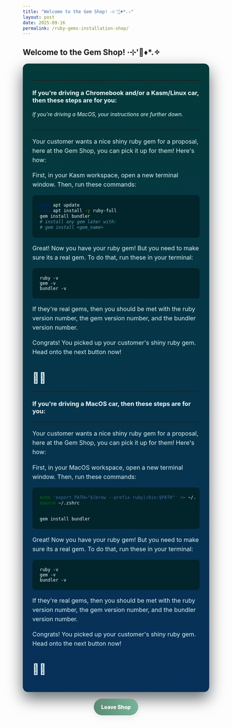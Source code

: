 ```yaml
---
title: "Welcome to the Gem Shop! ‧⊹'💎♦️*⁠.⁠✧"
layout: post
date: 2025-09-16
permalink: /ruby-gems-installation-shop/
---
```


## Welcome to the Gem Shop! ‧⊹'💎♦️*⁠.⁠✧

<style>
/* Reused scoped styles to restyle gem shop post (presentation only) */
#frontpage-card{max-width:980px;margin:18px auto;padding:26px;border-radius:14px;background:linear-gradient(180deg,#043a3a 0%,#07305a 100%);box-shadow:0 18px 40px rgba(2,12,18,0.6);font-family:Inter,ui-sans-serif,system-ui,-apple-system,"Segoe UI",Roboto,'Helvetica Neue',Arial;color:#e6fbff}
#frontpage-card h2{font-size:2.1rem;margin:0 0 10px;color:#bfeef0;letter-spacing:-0.5px}
#frontpage-card hr{border:none;border-top:1px solid rgba(255,255,255,0.06);margin:18px 0}
#frontpage-card p{color:#d9f3f4;font-size:1.01rem;line-height:1.55}
#frontpage-card ul, #frontpage-card ol{color:#d9f3f4;margin-left:1.1rem}
#frontpage-card code, #frontpage-card pre{background:#02242b;color:#e6fbff;padding:10px;border-radius:8px;display:block;overflow:auto}
.cta-btn{display:inline-block;padding:14px 20px;background:linear-gradient(90deg,#5b8a72,#78b39a);color:#ffffff !important;border-radius:999px;font-weight:800;text-decoration:none;box-shadow:0 8px 18px rgba(0,0,0,0.06);transition:transform .18s ease,box-shadow .18s ease}
.cta-btn:hover{transform:translateY(-2px);box-shadow:0 12px 22px rgba(0,0,0,0.08)}
details{background:linear-gradient(90deg,#0b2a2a,#042737);padding:10px;border-radius:10px;margin:8px 0}
summary{cursor:pointer;font-weight:700;color:#bfeef0}
@media (max-width:640px){#frontpage-card{padding:16px}#frontpage-card h2{font-size:1.5rem}}
</style>

<div id="frontpage-card" markdown="1">

---

### If you're driving a Chromebook and/or a Kasm/Linux car, then these steps are for you:
###### If you're driving a MacOS, your instructions are further down.

---

Your customer wants a nice shiny ruby gem for a proposal, here at the Gem Shop, you can pick it up for them! Here's how:

First, in your Kasm workspace, open a new terminal window. Then, run these commands:
```bash 
sudo apt update
sudo apt install -y ruby-full
gem install bundler
# install any gem later with:
# gem install <gem_name>
```
Great! Now you have your ruby gem! But you need to make sure its a real gem. To do that, run these in your terminal:
```
ruby -v
gem -v
bundler -v
```
If they're real gems, then you should be met with the ruby version number, the gem version number, and the bundler version number.

Congrats! You picked up your customer's shiny ruby gem. Head onto the next button now!

# 🎉🎉

---

### If you're driving a MacOS car, then these steps are for you:

---
Your customer wants a nice shiny ruby gem for a proposal, here at the Gem Shop, you can pick it up for them! Here's how:

First, in your MacOS workspace, open a new terminal window. Then, run these commands:
```bash
echo 'export PATH="$(brew --prefix ruby)/bin:$PATH"' >> ~/.zshrc
source ~/.zshrc


gem install bundler
```
Great! Now you have your ruby gem! But you need to make sure its a real gem. To do that, run these in your terminal:
```
ruby -v
gem -v
bundler -v
```
If they're real gems, then you should be met with the ruby version number, the gem version number, and the bundler version number.

Congrats! You picked up your customer's shiny ruby gem. Head onto the next button now!

# 🎉🎉

</div>

<p style="text-align:center;margin:18px 0 32px;">
	<a href="https://precia-verma.github.io/Group-projects/background" target="_blank" rel="noopener" class="cta-btn">Leave Shop</a>
</p>